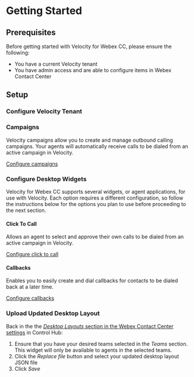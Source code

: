 # Getting Started

## Prerequisites

Before getting started with Velocity for Webex CC, please ensure the following:

- You have a current Velocity tenant
- You have admin access and are able to configure items in Webex Contact Center

## Setup

### Configure Velocity Tenant

### Campaigns

Velocity campaigns allow you to create and manage outbound calling campaigns. Your agents will automatically receive calls to be dialed from an active campaign in Velocity.

[Configure campaigns](./features/CAMPAIGNS.md)

### Configure Desktop Widgets

Velocity for Webex CC supports several widgets, or agent applications, for use with Velocity. Each option requires a different configuration, so follow the instructions below for the options you plan to use before proceeding to the next section.

#### Click To Call

Allows an agent to select and approve their own calls to be dialed from an active campaign in Velocity.

[Configure click to call](./features/CLICK-TO-CALL.md)

#### Callbacks

Enables you to easily create and dial callbacks for contacts to be dialed back at a later time.

[Configure callbacks](./features/CALLBACKS.md)

### Upload Updated Desktop Layout

Back in the the [_Desktop Layouts_ section in the Webex Contact Center settings](https://admin.webex.com/wxcc/desktop-experience/desktop-layouts) in Control Hub:

1. Ensure that you have your desired teams selected in the _Teams_ section. This widget will only be available to agents in the selected teams.
2. Click the _Replace file_ button and select your updated desktop layout JSON file
3. Click _Save_
